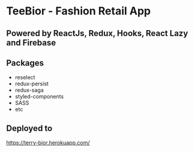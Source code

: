 # TeeBior - Fashion Retail App

## Powered by ReactJs, Redux, Hooks, React Lazy and Firebase

## Packages

* reselect
* redux-persist
* redux-saga
* styled-components
* SASS
* etc

## Deployed to
https://terry-bior.herokuapp.com/